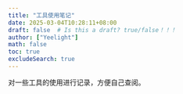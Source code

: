 ```yaml
---
title: "工具使用笔记"
date: 2025-03-04T10:28:11+08:00
draft: false  # Is this a draft? true/false！！！
author: ["Yeelight"]
math: false
toc: true
excludeSearch: true
---
```


对一些工具的使用进行记录，方便自己查阅。
